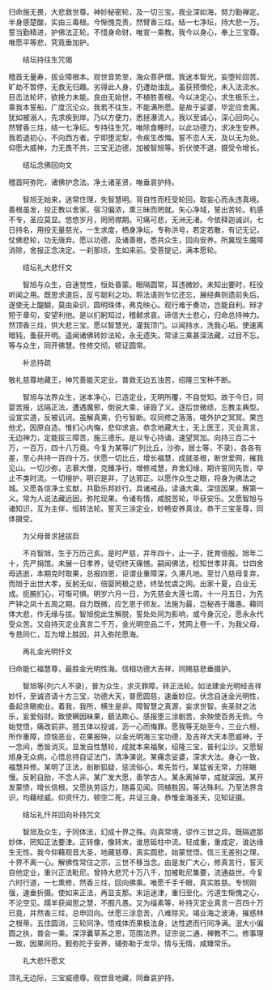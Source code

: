 <!-- { "loadSidebar": true } -->
归命施无畏，大悲救世尊。神妙秘密轮，及一切三宝。我业深如海，努力勤禅定。半身感楚酸，实由三毒根。今惭愧克责，然臂香三炷。结一七净坛，持大悲一万。誓当勤精进，护佛法正轮。不惜身命财，唯宣一乘教。我今以身心，奉上三宝尊。唯愿平等悲，究竟垂加护。

　　结坛持往生咒偈

稽首无量寿，拔业障根本。观世音势至，海众菩萨僧。我迷本智光，妄堕轮回苦。旷劫不暂停，无救无归趣。劣得此人身，仍遭劫浊乱。虽获预僧伦，未入法流水。目击法轮坏，欲挽力未能。良由无始世，不植胜善根。今以决定心，求生极乐土。乘我本誓船，广度沉沦众。我若不往生，不能满所愿。是故于娑婆，毕定应舍离。犹如被溺人，先求疾到岸。乃以方便力，悉拯瀑流人。我以至诚心，深心回向心。然臂香三炷，结一七净坛。专持往生咒，唯除食睡时。以此功德力，求决生安养。我若退初心，不向西方者。宁即堕泥犁，令疾生改悔。誓不恋人天，及以无为处。仰愿大威神，力无畏不共，三宝无边德，加被智旭等。折伏使不退，摄受令增长。

　　结坛念佛回向文

稽首阿弥陀，诸佛护念法。净土诸圣贤，唯垂哀护持。

　　智旭无始来，迷常住理，失智慧明。背自性而枉受轮回，取妄心而永违真境。善根虽发，投正教以舍家。宿习偏浓，熏三昧而罔就。矢心净域，誓出苦轮。机感不专，圣应莫显。悠悠岁月，罔罔襟期。可痛可悲，无洲无渚。今依释迦诚训，七日持名，用投无量慈光，一生求度，栖身净坛，专称洪号，若定若散，有记无记，仗佛悲轮，功无唐弃。愿以功德，及诸善根，悉共众生，回向安养。所冀现生魔障消除，舍报正念决定。一刹那顷，生如来前。受菩提记，满本愿轮。

　　结坛礼大悲忏文

　　智旭与众生，自迷觉性，恒处昏蒙。眼隔圆常，耳违微妙。未知出要时，枉役听闻之用。既思求道后，反亏聪利之功。聆法语则乍忆还忘，展经典则遗前失后。遂使无上醍醐，莫由染识，圆明珠体，弗克映心。观行难于奏功，岂能自利。辩才短于章句，安望利他。是以扪躬知过，稽颡求哀。谛信大士悲心，归命总持神力。然顶香三炷，供大悲三宝。愿以智慧光，灌我顶门。以闻持水，洗我心垢。使速离暗钝，蚤获开明。遥闻诸佛转妙法轮，永无遗失。常读三乘甚深法藏，过目不忘。等与众生，同开佛慧。性修交彻，顿证圆常。

　　补总持疏

敬礼慈尊地藏王，神咒善能灭定业。普救无边五浊苦，绍隆三宝种不断。

　　智旭与法界众生，迷本净心，已造定业，无明所覆，不自觉知。故于今日，同婴苦报，远隔正法，遭遇魔邪，倒说大乘，诬毁了义。逐后世微绩，忘教主典型。设宣实道，反被讥诃。虽解真乘，仍亏智断。叹同修之落落，嗟外护之冥冥。果岂他尤，因原自造。惟扪心内悔，悲仰求哀。恭念地藏大士，无上医王，灭业真言，无边神力，定能拔三障苦，施三德乐。是以专心持诵，速望冥加。向持三百二十万，一百万，四十八万竟。今复为某等(广列比丘，沙弥，居士等，不录)，各各有差，至心共持一百四十万。伏愿一切比丘，增长福慧，成就圣根，断世爱网，摧我见山。一切沙弥，志慕大僧，克臻净行，增修戒慧，弃舍幻缘，期许誓同先哲，举止不类时流。一切檀护，明识是非，了达邪正。以愿作众生之眼，将身为佛法之城。又愿各信净土玄猷，共勖乐邦妙行。具诸戒品，读诵大乘。深信因果，解第一义。常为人说法藏远因，弥陀现果。令诸有情，咸脱苦轮，毕获安乐。又愿智旭与诸知识，互为主伴，恒转法轮。誓灭三涂定业，妙畅安养真诠。恭干三宝圣尊，同体摄受。

　　为父母普求拯拔启

　　不肖智旭，生于万历己亥。是时严慈，并年四十，止一子，抚育倍殷。旭年二十，先严捐馆。未展一日孝养，徒切终天痛憾。嗣闻佛法，稔知世孝非真。廿四舍母逃逝，本期克时取果，总报四恩，讵谓业重障深，久滞凡地。至廿八慈母复弃，而旭于出世大孝，反躬无似，倍婴罔极之悲，终坠忧虞之网。出家十夏，白业无成。扼腕扪心，可惭可惧。明岁六月一日，为先慈金大莲七周。十一月五日，为先严钟之凤十五周之期。自力既微，应乞恩于师友。法施为最，岂秘吝于庸愚。藉同体大悲，作无缘与拔。智旭傥此生解脱，誓处处同为影响，或今身沉沦，愿永永代受众苦。又自持灭定业真言二千万，金光明空品二千，梵网上卷一千，为我父母，专恳同仁，互为增上胜因，并入弥陀愿海。

　　再礼金光明忏文

归命能仁福慧尊，最胜金光明性海。信相功德大吉祥，同赐慈悲垂摄护。

　　智旭等(列六人不录)，普为众生，求灭罪障，转正法轮。如法建金光明经吉祥妙忏，至诚咨请十方三宝，功德大天，普愿圆慈，速垂妙应。伏念自迷金光明性，备起贪瞋痴业。着我，我所，横生是非。障智慧之真源，妄求世智。丧圣财之法乐，妄爱俗财。致使瞒因昧果，藐法欺心。感报堕三涂剧苦，余殃使百务无赀。今始觉悟，痛改前非。翘五体以投诚，沥一心而悔罪。愿我等无始至今，三业六根，所作重障，烦恼恶业，花果报殃，以金光明海三宝功德，及吉祥大天本愿威神，于一念间，悉皆消灭。显发自性慧轮，成就本来福聚，绍隆三宝，普利尘沙。又愿智旭身无众病，心悟总持自证法门，清净演说。某痛念娑婆，深求大法。身心一致，福慧并修。某明了正法，剖断狐疑，惩流俗心，希先哲行。某猛省无常，力除瞋慢。反躬自励，不念人非。某广发大愿，善学古人。某永离掉举，成就深因。某开发蒙愦，增长信根。又愿执劳运力，随喜见闻。同植胜因，等沾殊利。乃至法界含识，均藉经威。仰资忏力，顿空二死，并证三身。恭惟金海圣天，见知证摄。

　　结坛礼忏并回向补持咒文

　　智旭及众生，于同体法，幻成十界之殊。向真常境，谬作三世之异。既隔遮那妙体，罔知正法要津。正转像，像转末，谁思砥柱中流。轻成重，重成定，谁达缘生无性。我今仰藉观音大圣，地藏慈尊，真实圆悲，始蒙觉悟。信三无差别之理，十界不离一心。解佛性常住之宗，三世不移当念。由是发广大心，修真言行，誓灭自他定业，重兴正法毗尼。曾持大悲咒十万八千，加被毗尼集要，流通益世。今复六时行道，一七熏修，然香三炷，回向佛乘。唯愿千手千眼，真实胜慈。专悯刚强，速垂折摄。使如来正法，再显支那。末运迷津，重归至化。污道生惭愧之心，不沦空见。羺羊获闻思之慧，不囿凡愚。又为缁素等，补持灭定业真言一百四十万已竟，并然香三炷，总申回向。伏愿三涂息苦，八难除灾。竭业海之波涛，摧惑林之根蒂。五住圆消，三轮同净。悟戒体而果极法身，达性遮而行同净满。泯大小偏圆之执，普会一乘。深浮囊草系之思，范围法界。证宗说二通，禅教不二。修事理一致，因果同符。觐弥陀于安养，辅弥勒于龙华。情与无情，咸臻常乐。

　　礼大悲忏愿文

顶礼无边际，三宝威德尊。观世音地藏，同垂哀护持。

